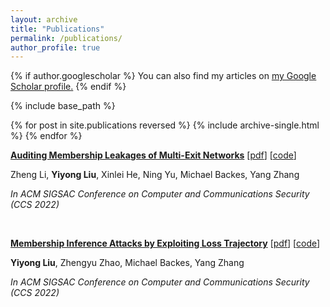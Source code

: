 ```yaml
---
layout: archive
title: "Publications"
permalink: /publications/
author_profile: true
---
```


{% if author.googlescholar %}
  You can also find my articles on <u><a href="{{author.googlescholar}}">my Google Scholar profile</a>.</u>
{% endif %}

{% include base_path %}

{% for post in site.publications reversed %}
  {% include archive-single.html %}
{% endfor %}


**[Auditing Membership Leakages of Multi-Exit Networks](https://arxiv.org/abs/2208.11180)** [[pdf](http://Liu199604.github.io/files/CCS22-MultiExit.pdf)] [[code](https://github.com/zhenglisec/Multi-Exit-Privacy)]

Zheng Li, **Yiyong Liu**, Xinlei He, Ning Yu, Michael Backes, Yang Zhang

*In ACM SIGSAC Conference on Computer and Communications Security (CCS 2022)*

&nbsp; 

**[Membership Inference Attacks by Exploiting Loss Trajectory](https://arxiv.org/abs/2208.14933)** [[pdf](http://Liu199604.github.io/files/CCS22_TrajectoryMIA.pdf)] [[code](https://github.com/DennisLiu2022/Membership-Inference-Attacks-by-Exploiting-Loss-Trajectory)]

**Yiyong Liu**, Zhengyu Zhao, Michael Backes, Yang Zhang

*In ACM SIGSAC Conference on Computer and Communications Security (CCS 2022)*

&nbsp; 
